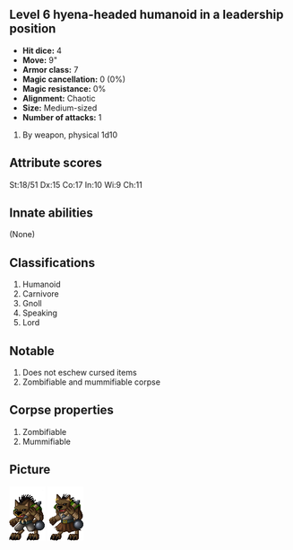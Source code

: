 ## Level 6 hyena-headed humanoid in a leadership position
- **Hit dice:** 4
- **Move:** 9"
- **Armor class:** 7
- **Magic cancellation:** 0 (0%)
- **Magic resistance:** 0%
- **Alignment:** Chaotic
- **Size:** Medium-sized
- **Number of attacks:** 1
1. By weapon, physical 1d10
## Attribute scores
St:18/51 Dx:15 Co:17 In:10 Wi:9 Ch:11
## Innate abilities
(None)
## Classifications
1. Humanoid
2. Carnivore
3. Gnoll
4. Speaking
5. Lord
## Notable
1. Does not eschew cursed items
2. Zombifiable and mummifiable corpse
## Corpse properties
1. Zombifiable
2. Mummifiable
## Picture
![Gnoll lord](https://github.com/hyvanmielenpelit/GnollHackTileSet/blob/main/Monsters/gnoll_lord/gnoll_lord.png) ![Gnoll lady](https://github.com/hyvanmielenpelit/GnollHackTileSet/blob/main/Monsters/gnoll_lord/gnoll_lord_female.png)
